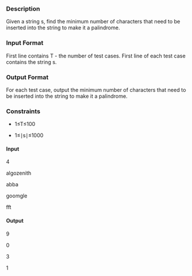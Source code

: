 ### Description
Given a string s, find the minimum number of characters that need to be inserted into the string to make it a palindrome.

### Input Format
First line contains T - the number of test cases.
First line of each test case contains the string s.

### Output Format
For each test case, output the minimum number of characters that need to be inserted into the string to make it a palindrome.

### Constraints

- 1≤T≤100

- 1≤∣s∣≤1000


#### Input 
4

algozenith

abba

goomgle

fft

#### Output

9

0

3

1

